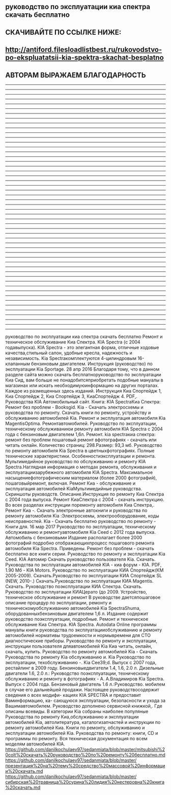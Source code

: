 руководство по эксплуатации киа спектра скачать бесплатно
--------------------------------------------------
СКАЧИВАЙТЕ ПО ССЫЛКЕ НИЖЕ:
--------------------------------------------------
http://antiford.filesloadlistbest.ru/rukovodstvo-po-ekspluatatsii-kia-spektra-skachat-besplatno
--------------------------------------------------
АВТОРАМ ВЫРАЖАЕМ БЛАГОДАРНОСТЬ
--------------------------------------------------
--------------------------------------------------
--------------------------------------------------
--------------------------------------------------
--------------------------------------------------
--------------------------------------------------
--------------------------------------------------
--------------------------------------------------
--------------------------------------------------
--------------------------------------------------
--------------------------------------------------
--------------------------------------------------
--------------------------------------------------
--------------------------------------------------
--------------------------------------------------
--------------------------------------------------
--------------------------------------------------
--------------------------------------------------
--------------------------------------------------
--------------------------------------------------
--------------------------------------------------
--------------------------------------------------
--------------------------------------------------
--------------------------------------------------
--------------------------------------------------
--------------------------------------------------
--------------------------------------------------
--------------------------------------------------
--------------------------------------------------
--------------------------------------------------
--------------------------------------------------
--------------------------------------------------
--------------------------------------------------
--------------------------------------------------
--------------------------------------------------
--------------------------------------------------
--------------------------------------------------
--------------------------------------------------
--------------------------------------------------
--------------------------------------------------
--------------------------------------------------
--------------------------------------------------
--------------------------------------------------
--------------------------------------------------
--------------------------------------------------
--------------------------------------------------
--------------------------------------------------
--------------------------------------------------
--------------------------------------------------
--------------------------------------------------
--------------------------------------------------
--------------------------------------------------
--------------------------------------------------
руководство по эксплуатации киа спектра скачать бесплатно Ремонт и техническое обслуживание Киа Спектра. KIA Spectra (с 2004 годавыпуска). KIA Spectra - это элегантная форма, отличные ходовые качества,стильный салон, удобные кресла, надежность и независимость. Kia Spectraкомплектуются 4-цилиндровым 16-клапанным бензиновым двигателем. Инструкция (руководство) по эксплуатации Kia Sportage. 28 апр 2016  Благодаря тому, что в данном разделе сайта можно скачать бесплатноруководство по эксплуатации Киа Сид, вам больше не понадобитсяприобретать подобные мануалы в магазинах или искать необходимуюинформацию на других порталах. Каждое из размещенных здесь изданий. Инструкция Киа Спортейдж 1, Киа Спортейдж 2, Киа Спортейдж 3, КиаСпортейдж 4. PDF,. Руководства KIA  Автомобильный сайт. Книга: KIA SpectraКиа Спектра: Ремонт без проблем  - Booksgid. Kia - Скачать электросхемы и руководства по ремонту. Скачать книги по ремонту, устройству и обслуживанию автомобилей Kia. Ремонт и эксплуатация автомобиля Kia MagentisOptima. Ремонтавтомобилей.  Руководство по эксплуатации, техническому обслуживаниюи ремонту автомобиля KIA Spectra с 2004 года с бензиновым двигателем 1,6л. Ремонт. kia spectraкиа спектра: ремонт без проблем пошаговый ремонт вфотографиях - скачать или читать онлайн.  Количество страниц: 298.Размер: 93,3 мб. Руководство по ремонту автомобиля Kia Spectra в цветныхфотографиях. Полные технические характеристики. Особенностиэксплуатации и ремонта. Мультимедийное руководство по обслуживанию и ремонту KIA Spectra.Наглядная информация о методах ремонта, обслуживания и эксплуатациизарубежного автомобиля KIA Spectra. Максимальное насыщениефотографическим материалом (более 2000 фотографий), пошаговыйремонт, включая. Ремонт Киа - обслуживание и эксплуатация автомобилей KiaМультимедийные руководства. Скриншоты руководств. Описание.Инструкция по ремонту Киа Спектра с 2004 года выпуска. Ремонт КиаСпектра с 2004 - скачать инструкцию. Во всех разделах инструкции поремонту автомобиля Киа Спектра,. Ремонт Киа -. Скачать электронные автокниги и руководства по ремонту автомобиля Kia :Электросхемы, электрооборудование, коды неисправностей.
Kia - Скачать бесплатно руководство по ремонту - Книги для. 16 мар 2017  Руководство по эксплуатации, техническому обслуживанию и ремонтуавтомобиля Kia Ceed с 2012 года выпуска. Автомобиль с бензиновыми Издание располагает более 2000 фотографий подробно отображающихпроцесс пошагового ремонта автомобиля Kia Spectra. Приведены. Ремонт без проблем - скачать бесплатно все книги серии. Руководство по ремонту и эксплуатации Kia Ceed. KIA Автомир  Скачать руководство пользователя Kia. Скачать. Руководства по эксплуатации автомобилей KIA - киа форум - KIA. PDF, 1.90 Мб - KIA Motors. Руководство по эксплуатации КИА Спортейдж(КМ 2005-2009). Скачать.Руководство по эксплуатации КИА Спортейдж SL (NEW, 2010-.) Скачать.Руководство по эксплуатации КИА Magentis. Скачать. Руководство поэксплуатации КИА Спектра. Скачать. Руководство по эксплуатации КИАЦерато (до 2009. Устройство, техническое обслуживание и ремонт В руководстве даетсяпошаговое описание процедур по эксплуатации, ремонту и техническомуобслуживанию автомобилей Kia SpectraShuma, оборудованныхбензиновым двигателем 1,6 л. Издание содержит руководство поэксплуатации, подробные. Ремонт и техническое обслуживание Киа Спектра. KIA Spectra. Autodata Online программы мануалы книги руководства по эксплуатацииобслуживанию и ремонту автомобилей нормативы трудоемкости и нормывремени для СТО диагностические приборы. Руководство по ремонту и эксплуатации, инструкции пользователя дляавтомобилей Kia  Киа читать, онлайн, скачать, купить. Руководство по ремонту автомобилей Kia -
Скачать Руководства по ремонту Kia обслуживанию и. Kia Руководство по эксплуатации, техобслуживанию  -. Kia Cee39;d. Выпуск с 2007 года, рестайлинг в 2009 году. Бензиновыедвигатели 1.4, 1.6, 2.0 л. Дизельные двигатели 1.6, 2.0 л.: Руководство поэксплуатации, техническому обслуживанию и ремонту в фотографиях - А. А.Владимиров  Kia Spectra. Выпуск с 2004 года. Бензиновый двигатель 1.6 л.:Руководство. мобилем в случае его дальнейшей продажи. Настоящее руководствосодержит сведения о всех модифи- кациях KIA SPECTRA и предоставит Ваминформацию, ка- сающуюся эксплуатации, безопасности и ухода за Вашимавтомобилем. Руководство дополнено сервисной книжкой,. Где описаны всевиды. В категории Kia собраны наиболее популяные Руководства по ремонту Киа,обслуживанию и эксплуатации автомобилей Kia, автолитература, каталогизапчастей и инструкции по ремонту автомобилей Киа. Книги по ремонту, обслуживанию и эксплуатации автомобилей Kia. Руководства по ремонту: книги, CD и программы по ремонту. Вся техническая документация по всем моделям автомобилей KIA.
https://github.com/danilkochulaev97/sedanmiata/blob/master/mitsubishi%20colt%20скачать%20руководство%20по%20ремонту%20бесплатно.md
https://github.com/danilkochulaev97/sedanmiata/blob/master/презентация%20на%20тему%20средство%20массовой%20информации%20скачать.md
https://github.com/danilkochulaev97/sedanmiata/blob/master/сибирская%20травница%20сурина%20лидия%20нестеровна%20книга%20скачать.md